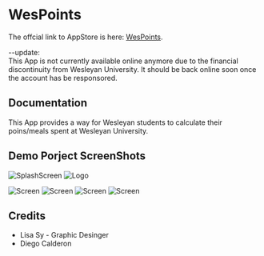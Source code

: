 # WesPoints

The offcial link to AppStore is here: [WesPoints](https://itunes.apple.com/us/app/wespoint/id495530880?mt=8).


--update:   
    This App is not currently available online anymore due to the financial discontinuity from Wesleyan University. It should be back online soon once the account has be responsored.

Documentation
-------------
This App provides a way for Wesleyan students to calculate their poins/meals spent at Wesleyan University.


Demo Porject ScreenShots
--------


![SplashScreen](https://github.com/Neil-Ni/WesPoints/raw/master/wespoints_loading_page.png)
![Logo](https://github.com/Neil-Ni/WesPoints/raw/master/WesPoints_512x512.png)


![Screen](https://github.com/Neil-Ni/WesPoints/raw/master/1.1/IMG_20.png)
![Screen](https://github.com/Neil-Ni/WesPoints/raw/master/1.1/IMG_21.png)
![Screen](https://github.com/Neil-Ni/WesPoints/raw/master/1.1/IMG_28.png)
![Screen](https://github.com/Neil-Ni/WesPoints/raw/master/1.1/IMG_29.png)


Credits
-----------

* Lisa Sy - Graphic Desinger
* Diego Calderon  
